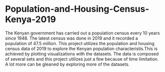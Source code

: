 # Population-and-Housing-Census-Kenya-2019
The Kenyan government has carried out a population census every 10 years since 1948. The latest census was done in 2019 and it recorded a population of 47.5 million. This project utilizes the population and housing census data of 2019 to explore the Kenyan population characteristis.This is achieved by plotting visualizations with the datasets. The data is composed of several sets and this project utilizes just a few because of time limitation. A lot more can be gleaned by exploring more of the datasets.